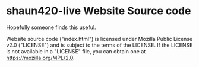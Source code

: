 # shaun420-live Website Source code
Hopefully someone finds this useful. 

Website source code ("index.html") is licensed under Mozilla Public License v2.0 ("LICENSE") and is subject to the terms of the LICENSE.
If the LICENSE is not available in a "LICENSE" file, you can obtain one at https://mozilla.org/MPL/2.0.
